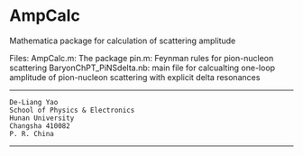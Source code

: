 # AmpCalc
Mathematica package for calculation of scattering amplitude

Files:
AmpCalc.m: The package
pin.m: Feynman rules for pion-nucleon scattering
BaryonChPT_PiNSdelta.nb: main file for calcualting one-loop amplitude of pion-nucleon scattering with explicit delta resonances

******************************
    De-Liang Yao
    School of Physics & Electronics
    Hunan University
    Changsha 410082
    P. R. China
******************************
